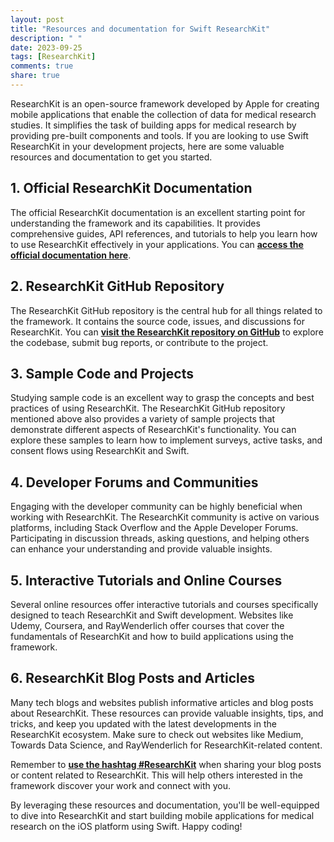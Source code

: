 ```yaml
---
layout: post
title: "Resources and documentation for Swift ResearchKit"
description: " "
date: 2023-09-25
tags: [ResearchKit]
comments: true
share: true
---
```


ResearchKit is an open-source framework developed by Apple for creating mobile applications that enable the collection of data for medical research studies. It simplifies the task of building apps for medical research by providing pre-built components and tools. If you are looking to use Swift ResearchKit in your development projects, here are some valuable resources and documentation to get you started.

## 1. Official ResearchKit Documentation

The official ResearchKit documentation is an excellent starting point for understanding the framework and its capabilities. It provides comprehensive guides, API references, and tutorials to help you learn how to use ResearchKit effectively in your applications. You can [**access the official documentation here**](https://researchkit.org/docs/docs/Home.html).

## 2. ResearchKit GitHub Repository

The ResearchKit GitHub repository is the central hub for all things related to the framework. It contains the source code, issues, and discussions for ResearchKit. You can [**visit the ResearchKit repository on GitHub**](https://github.com/ResearchKit/ResearchKit) to explore the codebase, submit bug reports, or contribute to the project.

## 3. Sample Code and Projects

Studying sample code is an excellent way to grasp the concepts and best practices of using ResearchKit. The ResearchKit GitHub repository mentioned above also provides a variety of sample projects that demonstrate different aspects of ResearchKit's functionality. You can explore these samples to learn how to implement surveys, active tasks, and consent flows using ResearchKit and Swift.

## 4. Developer Forums and Communities

Engaging with the developer community can be highly beneficial when working with ResearchKit. The ResearchKit community is active on various platforms, including Stack Overflow and the Apple Developer Forums. Participating in discussion threads, asking questions, and helping others can enhance your understanding and provide valuable insights.

## 5. Interactive Tutorials and Online Courses

Several online resources offer interactive tutorials and courses specifically designed to teach ResearchKit and Swift development. Websites like Udemy, Coursera, and RayWenderlich offer courses that cover the fundamentals of ResearchKit and how to build applications using the framework.

## 6. ResearchKit Blog Posts and Articles

Many tech blogs and websites publish informative articles and blog posts about ResearchKit. These resources can provide valuable insights, tips, and tricks, and keep you updated with the latest developments in the ResearchKit ecosystem. Make sure to check out websites like Medium, Towards Data Science, and RayWenderlich for ResearchKit-related content.

Remember to [**use the hashtag #ResearchKit**](your-blog-url) when sharing your blog posts or content related to ResearchKit. This will help others interested in the framework discover your work and connect with you.

By leveraging these resources and documentation, you'll be well-equipped to dive into ResearchKit and start building mobile applications for medical research on the iOS platform using Swift. Happy coding!